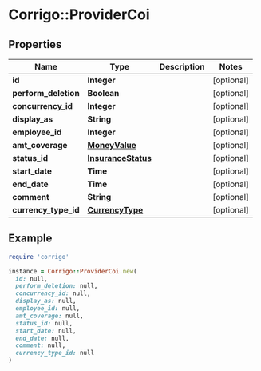 # Corrigo::ProviderCoi

## Properties

| Name | Type | Description | Notes |
| ---- | ---- | ----------- | ----- |
| **id** | **Integer** |  | [optional] |
| **perform_deletion** | **Boolean** |  | [optional] |
| **concurrency_id** | **Integer** |  | [optional] |
| **display_as** | **String** |  | [optional] |
| **employee_id** | **Integer** |  | [optional] |
| **amt_coverage** | [**MoneyValue**](MoneyValue.md) |  | [optional] |
| **status_id** | [**InsuranceStatus**](InsuranceStatus.md) |  | [optional] |
| **start_date** | **Time** |  | [optional] |
| **end_date** | **Time** |  | [optional] |
| **comment** | **String** |  | [optional] |
| **currency_type_id** | [**CurrencyType**](CurrencyType.md) |  | [optional] |

## Example

```ruby
require 'corrigo'

instance = Corrigo::ProviderCoi.new(
  id: null,
  perform_deletion: null,
  concurrency_id: null,
  display_as: null,
  employee_id: null,
  amt_coverage: null,
  status_id: null,
  start_date: null,
  end_date: null,
  comment: null,
  currency_type_id: null
)
```

